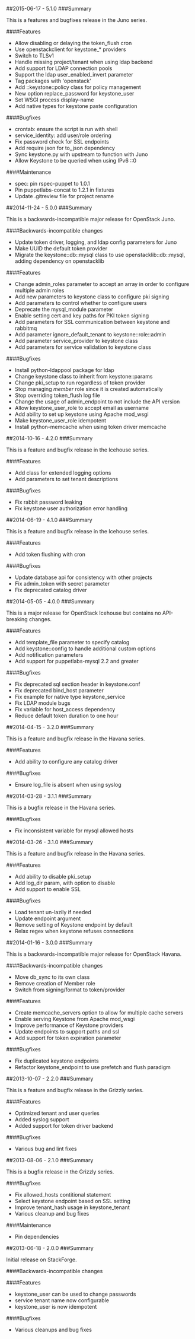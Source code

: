 ##2015-06-17 - 5.1.0
###Summary

This is a features and bugfixes release in the Juno series.

####Features
- Allow disabling or delaying the token_flush cron
- Use openstackclient for keystone_* providers
- Switch to TLSv1
- Handle missing project/tenant when using ldap backend
- Add support for LDAP connection pools
- Support the ldap user_enabled_invert parameter
- Tag packages with 'openstack'
- Add ::keystone::policy class for policy management
- New option replace_password for keystone_user
- Set WSGI process display-name
- Add native types for keystone paste configuration

####Bugfixes
- crontab: ensure the script is run with shell
- service_identity: add user/role ordering
- Fix password check for SSL endpoints
- Add require json for to_json dependency
- Sync keystone.py with upstream to function with Juno
- Allow Keystone to be queried when using IPv6 ::0

####Maintenance
* spec: pin rspec-puppet to 1.0.1
* Pin puppetlabs-concat to 1.2.1 in fixtures
* Update .gitreview file for project rename

##2014-11-24 - 5.0.0
###Summary

This is a backwards-incompatible major release for OpenStack Juno.

####Backwards-incompatible changes
- Update token driver, logging, and ldap config parameters for Juno
- Make UUID the default token provider
- Migrate the keystone::db::mysql class to use openstacklib::db::mysql, adding
  dependency on openstacklib

####Features
- Change admin_roles parameter to accept an array in order to configure
  multiple admin roles
- Add new parameters to keystone class to configure pki signing
- Add parameters to control whether to configure users
- Deprecate the mysql_module parameter
- Enable setting cert and key paths for PKI token signing
- Add parameters for SSL communication between keystone and rabbitmq
- Add parameter ignore_default_tenant to keystone::role::admin
- Add parameter service_provider to keystone class
- Add parameters for service validation to keystone class

####Bugfixes
- Install python-ldappool package for ldap
- Change keystone class to inherit from keystone::params
- Change pki_setup to run regardless of token provider
- Stop managing _member_ role since it is created automatically
- Stop overriding token_flush log file
- Change the usage of admin_endpoint to not include the API version
- Allow keystone_user_role to accept email as username
- Add ability to set up keystone using Apache mod_wsgi
- Make keystone_user_role idempotent
- Install python-memcache when using token driver memcache

##2014-10-16 - 4.2.0
###Summary

This is a feature and bugfix release in the Icehouse series.

####Features
- Add class for extended logging options
- Add parameters to set tenant descriptions

####Bugfixes
- Fix rabbit password leaking
- Fix keystone user authorization error handling

##2014-06-19 - 4.1.0
###Summary

This is a feature and bugfix release in the Icehouse series.

####Features
- Add token flushing with cron

####Bugfixes
- Update database api for consistency with other projects
- Fix admin_token with secret parameter
- Fix deprecated catalog driver

##2014-05-05 - 4.0.0
###Summary

This is a major release for OpenStack Icehouse but contains no API-breaking
changes.

####Features
* Add template_file parameter to specify catalog
* Add keystone::config to handle additional custom options
* Add notification parameters
* Add support for puppetlabs-mysql 2.2 and greater

####Bugfixes
- Fix deprecated sql section header in keystone.conf
- Fix deprecated bind_host parameter
- Fix example for native type keystone_service
- Fix LDAP module bugs
- Fix variable for host_access dependency
- Reduce default token duration to one hour

##2014-04-15 - 3.2.0
###Summary

This is a feature and bugfix release in the Havana series.

####Features
- Add ability to configure any catalog driver

####Bugfixes
- Ensure log_file is absent when using syslog

##2014-03-28 - 3.1.1
###Summary

This is a bugfix release in the Havana series.

####Bugfixes
- Fix inconsistent variable for mysql allowed hosts

##2014-03-26 - 3.1.0
###Summary

This is a feature and bugfix release in the Havana series.

####Features
- Add ability to disable pki_setup
- Add log_dir param, with option to disable
- Add support to enable SSL

####Bugfixes
- Load tenant un-lazily if needed
- Update endpoint argument
- Remove setting of Keystone endpoint by default
- Relax regex when keystone refuses connections

##2014-01-16 - 3.0.0
###Summary

This is a backwards-incompatible major release for OpenStack Havana.

####Backwards-incompatible changes
- Move db_sync to its own class
- Remove creation of Member role
- Switch from signing/format to token/provider

####Features
- Create memcache_servers option to allow for multiple cache servers
- Enable serving Keystone from Apache mod_wsgi
- Improve performance of Keystone providers
- Update endpoints to support paths and ssl
- Add support for token expiration parameter

####Bugfixes
- Fix duplicated keystone endpoints
- Refactor keystone_endpoint to use prefetch and flush paradigm

##2013-10-07 - 2.2.0
###Summary

This is a feature and bugfix release in the Grizzly series.

####Features
- Optimized tenant and user queries
- Added syslog support
- Added support for token driver backend

####Bugfixes
- Various bug and lint fixes

##2013-08-06 - 2.1.0
###Summary

This is a bugfix release in the Grizzly series.

####Bugfixes
- Fix allowed_hosts contitional statement
- Select keystone endpoint based on SSL setting
- Improve tenant_hash usage in keystone_tenant
- Various cleanup and bug fixes

####Maintenance
- Pin dependencies

##2013-06-18 - 2.0.0
###Summary

Initial release on StackForge.

####Backwards-incompatible changes

####Features
- keystone_user can be used to change passwords
- service tenant name now configurable
- keystone_user is now idempotent

####Bugfixes
- Various cleanups and bug fixes
